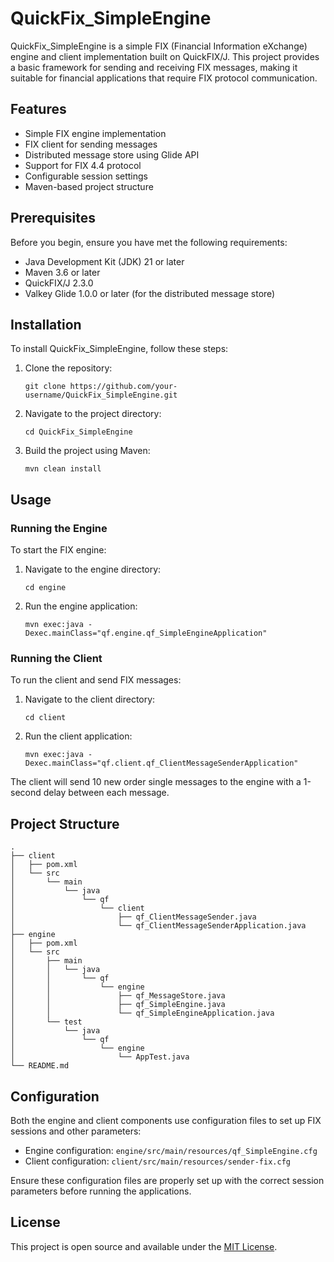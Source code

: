 # QuickFix_SimpleEngine

QuickFix_SimpleEngine is a simple FIX (Financial Information eXchange) engine and client implementation built on QuickFIX/J. This project provides a basic framework for sending and receiving FIX messages, making it suitable for financial applications that require FIX protocol communication.

## Features

- Simple FIX engine implementation
- FIX client for sending messages
- Distributed message store using Glide API
- Support for FIX 4.4 protocol
- Configurable session settings
- Maven-based project structure

## Prerequisites

Before you begin, ensure you have met the following requirements:

- Java Development Kit (JDK) 21 or later
- Maven 3.6 or later
- QuickFIX/J 2.3.0
- Valkey Glide 1.0.0 or later (for the distributed message store)

## Installation

To install QuickFix_SimpleEngine, follow these steps:

1. Clone the repository:
   ```
   git clone https://github.com/your-username/QuickFix_SimpleEngine.git
   ```

2. Navigate to the project directory:
   ```
   cd QuickFix_SimpleEngine
   ```

3. Build the project using Maven:
   ```
   mvn clean install
   ```

## Usage

### Running the Engine

To start the FIX engine:

1. Navigate to the engine directory:
   ```
   cd engine
   ```

2. Run the engine application:
   ```
   mvn exec:java -Dexec.mainClass="qf.engine.qf_SimpleEngineApplication"
   ```

### Running the Client

To run the client and send FIX messages:

1. Navigate to the client directory:
   ```
   cd client
   ```

2. Run the client application:
   ```
   mvn exec:java -Dexec.mainClass="qf.client.qf_ClientMessageSenderApplication"
   ```

The client will send 10 new order single messages to the engine with a 1-second delay between each message.

## Project Structure

```
.
├── client
│   ├── pom.xml
│   └── src
│       └── main
│           └── java
│               └── qf
│                   └── client
│                       ├── qf_ClientMessageSender.java
│                       └── qf_ClientMessageSenderApplication.java
├── engine
│   ├── pom.xml
│   └── src
│       ├── main
│       │   └── java
│       │       └── qf
│       │           └── engine
│       │               ├── qf_MessageStore.java
│       │               ├── qf_SimpleEngine.java
│       │               └── qf_SimpleEngineApplication.java
│       └── test
│           └── java
│               └── qf
│                   └── engine
│                       └── AppTest.java
└── README.md
```

## Configuration

Both the engine and client components use configuration files to set up FIX sessions and other parameters:

- Engine configuration: `engine/src/main/resources/qf_SimpleEngine.cfg`
- Client configuration: `client/src/main/resources/sender-fix.cfg`

Ensure these configuration files are properly set up with the correct session parameters before running the applications.

## License

This project is open source and available under the [MIT License](LICENSE).